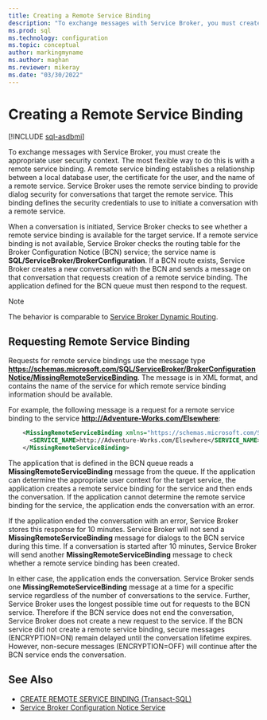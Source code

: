 ```yaml
---
title: Creating a Remote Service Binding
description: "To exchange messages with Service Broker, you must create the appropriate user security context."
ms.prod: sql
ms.technology: configuration
ms.topic: conceptual
author: markingmyname
ms.author: maghan
ms.reviewer: mikeray
ms.date: "03/30/2022"
---
```


# Creating a Remote Service Binding

[!INCLUDE [sql-asdbmi](../../includes/applies-to-version/sql-asdbmi.md)]

To exchange messages with Service Broker, you must create the appropriate user security context. The most flexible way to do this is with a remote service binding. A remote service binding establishes a relationship between a local database user, the certificate for the user, and the name of a remote service. Service Broker uses the remote service binding to provide dialog security for conversations that target the remote service. This binding defines the security credentials to use to initiate a conversation with a remote service.

When a conversation is initiated, Service Broker checks to see whether a remote service binding is available for the target service. If a remote service binding is not available, Service Broker checks the routing table for the Broker Configuration Notice (BCN) service; the service name is **SQL/ServiceBroker/BrokerConfiguration**. If a BCN route exists, Service Broker creates a new conversation with the BCN and sends a message on that conversation that requests creation of a remote service binding. The application defined for the BCN queue must then respond to the request.

> [!NOTE]
> The behavior is comparable to [Service Broker Dynamic Routing](service-broker-dynamic-routing.md).

## Requesting Remote Service Binding

Requests for remote service bindings use the message type **https://schemas.microsoft.com/SQL/ServiceBroker/BrokerConfigurationNotice/MissingRemoteServiceBinding**. The message is in XML format, and contains the name of the service for which remote service binding information should be available.

For example, the following message is a request for a remote service binding to the service **http://Adventure-Works.com/Elsewhere**:

```xml
    <MissingRemoteServiceBinding xmlns="https://schemas.microsoft.com/SQL/ServiceBroker/BrokerConfigurationNotice/MissingRemoteServiceBinding">
      <SERVICE_NAME>http://Adventure-Works.com/Elsewhere</SERVICE_NAME>
    </MissingRemoteServiceBinding>
```

The application that is defined in the BCN queue reads a **MissingRemoteServiceBinding** message from the queue. If the application can determine the appropriate user context for the target service, the application creates a remote service binding for the service and then ends the conversation. If the application cannot determine the remote service binding for the service, the application ends the conversation with an error.

If the application ended the conversation with an error, Service Broker stores this response for 10 minutes. Service Broker will not send a **MissingRemoteServiceBinding** message for dialogs to the BCN service during this time. If a conversation is started after 10 minutes, Service Broker will send another **MissingRemoteServiceBinding** message to check whether a remote service binding has been created.

In either case, the application ends the conversation. Service Broker sends one **MissingRemoteServiceBinding** message at a time for a specific service regardless of the number of conversations to the service. Further, Service Broker uses the longest possible time out for requests to the BCN service. Therefore if the BCN service does not end the conversation, Service Broker does not create a new request to the service. If the BCN service did not create a remote service binding, secure messages (ENCRYPTION=ON) remain delayed until the conversation lifetime expires. However, non-secure messages (ENCRYPTION=OFF) will continue after the BCN service ends the conversation.

## See Also

- [CREATE REMOTE SERVICE BINDING (Transact-SQL)](../../t-sql/statements/create-remote-service-binding-transact-sql.md)
- [Service Broker Configuration Notice Service](service-broker-configuration-notice-service.md)